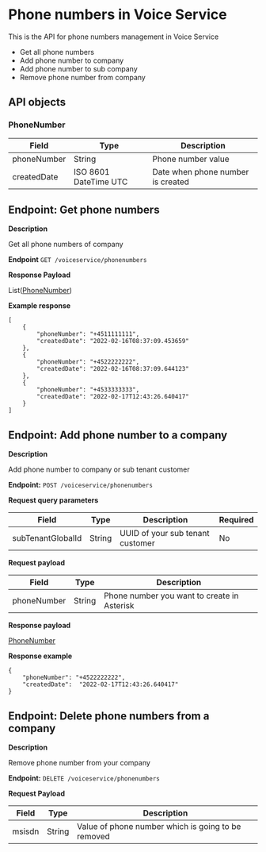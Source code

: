 # Phone numbers in Voice Service
This is the API for phone numbers management in Voice Service

* Get all phone numbers
* Add phone number to company
* Add phone number to sub company  
* Remove phone number from company

## API objects

### PhoneNumber

| Field       | Type                  | Description                       |
|-------------|-----------------------|-----------------------------------|
| phoneNumber | String                | Phone number value                |
| createdDate | ISO 8601 DateTime UTC | Date when phone number is created |

## Endpoint: Get phone numbers

**Description**

Get all phone numbers of company

**Endpoint** `GET /voiceservice/phonenumbers`

**Response Payload**

List([PhoneNumber](../voiceservice-phone-numbers-api/#phonenumber))

**Example response**

```
[
    {
        "phoneNumber": "+4511111111",
        "createdDate": "2022-02-16T08:37:09.453659"
    },
    {
        "phoneNumber": "+4522222222",
        "createdDate": "2022-02-16T08:37:09.644123"
    },
    {
        "phoneNumber": "+4533333333",
        "createdDate": "2022-02-17T12:43:26.640417"
    }
]
```

## Endpoint: Add phone number to a company

**Description**

Add phone number to company or sub tenant customer

**Endpoint:** `POST /voiceservice/phonenumbers`

**Request query parameters**

| Field             | Type   | Description                      | Required |
|-------------------|--------|----------------------------------|----------|
| subTenantGlobalId | String | UUID of your sub tenant customer | No       |

**Request payload**

| Field       | Type   | Description                                 |
|-------------|--------|---------------------------------------------|
| phoneNumber | String | Phone number you want to create in Asterisk |

**Response payload**

[PhoneNumber](../voiceservice-phone-numbers-api/#phonenumber)

**Response example**

```
{
    "phoneNumber": "+4522222222",
    "createdDate":  "2022-02-17T12:43:26.640417"
}
```

## Endpoint: Delete phone numbers from a company

**Description**

Remove phone number from your company

**Endpoint:** `DELETE /voiceservice/phonenumbers`

**Request Payload**

| Field  | Type   | Description                                        |
|--------|--------|----------------------------------------------------|
| msisdn | String | Value of phone number which is going to be removed |

